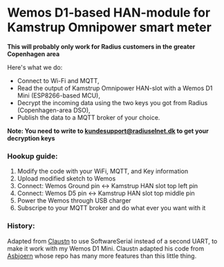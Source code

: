 # Wemos D1-based HAN-module for Kamstrup Omnipower smart meter

__This will probably only work for Radius customers in the greater Copenhagen area__

Here's what we do:
- Connect to Wi-Fi and MQTT, 
- Read the output of Kamstrup Omnipower HAN-slot with a Wemos D1 Mini (ESP8266-based MCU), 
- Decrypt the incoming data using the two keys you got from Radius (Copenhagen-area DSO), 
- Publish the data to a MQTT broker of your choice.

__Note: You need to write to [kundesupport@radiuselnet.dk](mailto:kundesupport@radiuselnet.dk) to get your decryption keys__

### Hookup guide:

1. Modify the code with your WiFi, MQTT, and Key information
2. Upload modified sketch to Wemos
2. Connect: Wemos Ground pin <-> Kamstrup HAN slot top left pin
2. Connect: Wemos D5 pin <-> Kamstrup HAN slot top middle pin
3. Power the Wemos through USB charger
4. Subscripe to your MQTT broker and do what ever you want with it


### History:
Adapted from [Claustn](https://github.com/Claustn/esp8266-kamstrup-mqtt) to use SoftwareSerial instead of a second UART, to make it work with my Wemos D1 Mini.
Claustn adapted his code from [Asbjoern](https://github.com/Asbjoern/Kamstrup-Radius-Interface/) whose repo has many more features than this little thing.

